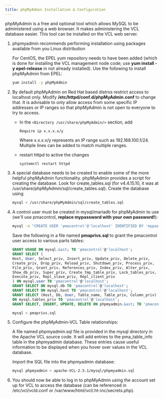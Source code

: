 ```yaml
---
title: phpMyAdmin Installation & Configuration
---
```


<div class="docnote">
phpMyAdmin is a free and optional tool which allows MySQL to be administered using a web 
browser. It makes administering the VCL database easier. This tool can be installed on 
the VCL web server.
</div>

1. phpmyadmin recommends performing installation using packages available from you Linux 
distribution

    For CentOS, the EPEL yum repository needs to have been added (which is done for installing
the VCL management node code; use **yum install -y epel-release** in not already installed). Use the 
following to install phpMyAdmin from EPEL:

    ```bash
    yum install -y phpMyAdmin
    ```

1. By default phpMyAdmin on Red Hat based distros restrict access to localhost only. Modify
**/etc/httpd/conf.d/phpMyAdmin.conf** to change that.  It is advisable to only allow access from some
specific IP addresses or IP ranges so that phpMyAdmin is not open to everyone to try to access.
    * In the `<Directory /usr/share/phpMyAdmin/>` section, add
      
        ```text
        Require ip x.x.x.x/y
        ```

        Where x.x.x.x/y represents an IP range such as 192.168.100.1/24. Multiple lines can be added
        to match multiple ranges.

    * restart httpd to active the changes

        ```bash
        systemctl restart httpd
        ```

1. A special database needs to be created to enable some of the more helpful phpMyAdmin functionality.
phpMyAdmin provides a script for creating the database. Look for create_tables.sql (for v4.4.15.10,
it was at /usr/share/phpMyAdmin/sql/create_tables.sql). Create the database using

    ```bash
    mysql < /usr/share/phpMyAdmin/sql/create_tables.sql
    ```

1. A control user must be created in mysql/mariadb for phpMyAdmin to use (we'll use pmacontrol, 
**replace mypassword with your own password!**):

    ```bash
    mysql -e "CREATE USER 'pmacontrol'@'localhost' IDENTIFIED BY 'mypassword';"
    ```

    Save the following in a file named **pmaprivs.sql** to grant the pmacontrol user access to various parts tables:

    ```sql
    GRANT USAGE ON mysql.&ast; TO 'pmacontrol'@'localhost';
    GRANT SELECT (
    Host, User, Select_priv, Insert_priv, Update_priv, Delete_priv,
    Create_priv, Drop_priv, Reload_priv, Shutdown_priv, Process_priv,
    File_priv, Grant_priv, References_priv, Index_priv, Alter_priv,
    Show_db_priv, Super_priv, Create_tmp_table_priv, Lock_tables_priv,
    Execute_priv, Repl_slave_priv, Repl_client_priv
    ) ON mysql.user TO 'pmacontrol'@'localhost';
    GRANT SELECT ON mysql.db TO 'pmacontrol'@'localhost';
    GRANT SELECT ON mysql.host TO 'pmacontrol'@'localhost';
    GRANT SELECT (Host, Db, User, Table_name, Table_priv, Column_priv)
    ON mysql.tables_priv TO 'pmacontrol'@'localhost';
    GRANT SELECT, INSERT, UPDATE, DELETE ON phpmyadmin.&ast; TO 'pmacontrol'@'localhost';
    ```

    ```bash
    mysql < pmaprivs.sql
    ```

1. Configure the phpMyAdmin-VCL Table relationships:

    A file named phpmyadmin.sql file is provided in the mysql directory in the Apache VCL source 
    code. It will add entries to the pma_table_info table in the phpmyadmin database. These entries 
    cause useful information to be displayed when you hover over values in the VCL database.

    Import the SQL file into the phpmyadmin database:

    ```bash
    mysql phpmyadmin < apache-VCL-2.5.1/mysql/phpmyadmin.sql
    ```

1. You should now be able to log in to phpMyAdmin using the account set up for VCL to access the
database (can be referenced in /etc/vcl/vcld.conf or /var/www/html/vcl/.ht-inc/secrets.php).


[1]: VCL251InstallGuide.html
[2]: http://www.phpmyadmin.net/home_page/downloads.php
[3]: http://sourceforge.net/projects/phpmyadmin/files/phpMyAdmin/

